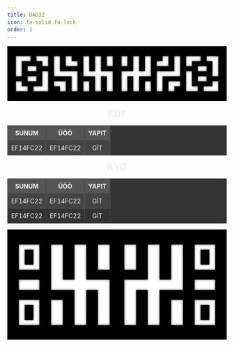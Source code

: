 ```yaml
---
title: DAD32
icon: fa-solid fa-lock
order: 1
---
```


![](/assets/img/dad32/1.png)

<div style="text-align: center;">

  <!-- KDT -->
  <h2 style="text-align: center; color: #eee; margin-bottom: 10px; margin-top: 0px">KDT</h2>
  <table style="border-collapse: collapse; background-color: #333; color: #eee; table-layout: fixed; width: 100%;">
    <thead>
      <tr style="background-color: #555;">
        <th style="border: 1px solid #444; padding: 8px; text-align: center;">SUNUM</th>
        <th style="border: 1px solid #444; padding: 8px; text-align: center;">ÜÖÖ</th>
        <th style="border: 1px solid #444; padding: 8px; text-align: center;">YAPIT</th>
      </tr>
    </thead>
    <tbody>
      <tr style="background-color: #444;">
        <td style="border: 1px solid #555; padding: 8px;">EF14FC22</td>
        <td style="border: 1px solid #555; padding: 8px;">EF14FC22</td>
        <td style="border: 1px solid #555; padding: 8px;">
          <a href="https://ornek1.com" target="_blank" style="color: #eee; text-decoration: none;">GİT</a>
        </td>
      </tr>
    </tbody>
  </table>

  <!-- KYG -->
  <h2 style="text-align: center; color: #eee; margin-bottom: 10px; margin-top: 0px">KYG</h2>
  <table style="border-collapse: collapse; background-color: #333; color: #eee; table-layout: fixed; width: 100%;">
    <thead>
      <tr style="background-color: #555;">
        <th style="border: 1px solid #444; padding: 8px; text-align: center;">SUNUM</th>
        <th style="border: 1px solid #444; padding: 8px; text-align: center;">ÜÖÖ</th>
        <th style="border: 1px solid #444; padding: 8px; text-align: center;">YAPIT</th>
      </tr>
    </thead>
    <tbody>
      <tr style="background-color: #444;">
        <td style="border: 1px solid #555; padding: 8px;">EF14FC22</td>
        <td style="border: 1px solid #555; padding: 8px;">EF14FC22</td>
        <td style="border: 1px solid #555; padding: 8px;">
          <a href="https://ornek1.com" target="_blank" style="color: #eee; text-decoration: none;">GİT</a>
        </td>
      </tr>
      <tr style="background-color: #333;">
        <td style="border: 1px solid #444; padding: 8px;">EF14FC22</td>
        <td style="border: 1px solid #444; padding: 8px;">EF14FC22</td>
        <td style="border: 1px solid #444; padding: 8px;">
          <a href="https://ornek2.com" target="_blank" style="color: #eee; text-decoration: none;">GİT</a>
        </td>
      </tr>
    </tbody>
  </table>

</div>

![](/assets/img/dad32/2.png)
